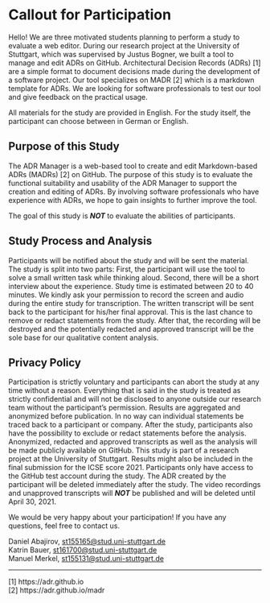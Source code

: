 # Callout for Participation

Hello! We are three motivated students planning to perform a study to evaluate  a web editor. During our research project at the University of Stuttgart, which was supervised by Justus Bogner, we built a tool to manage and edit ADRs on GitHub. Architectural Decision Records (ADRs) [1] are a  simple format to document decisions made during the development of a software project. Our tool specializes on MADR [2] which is  a markdown template for ADRs.
We are looking for software professionals to test our tool and give feedback on the practical usage.

All materials for the study are provided in English. For the study itself, the participant can choose between in German or English.

## Purpose of this Study

The ADR Manager is a web-based tool to create and edit Markdown-based ADRs (MADRs) [2] on GitHub.
The purpose of this study is to evaluate the functional suitability and usability of the ADR Manager to support the creation and editing of ADRs. By involving software professionals who have experience with ADRs, we hope to gain insights to further improve the tool.

The goal of this study is _**NOT**_ to evaluate the abilities of participants.

## Study Process and Analysis

Participants will be notified about the study and will be sent the material.
The study is split into two parts:
First, the participant will use the tool to solve a small written task while thinking aloud.
Second, there will be a short interview about the experience.
Study time is estimated between 20 to 40 minutes.
We kindly ask your permission to record the screen and audio during the entire study for transcription.
The written transcript will be sent back to the participant for his/her final approval.
This is the last chance to remove or redact statements from the study.
After that, the recording will be destroyed and the potentially redacted and approved transcript will be the sole base for our qualitative content analysis.

## Privacy Policy

Participation is strictly voluntary and participants can abort the study at any time without a reason.
Everything that is said in the study is treated as strictly confidential and will not be disclosed to anyone outside our research team without the participant’s permission. Results are aggregated and anonymized before publication. In no way can individual statements be traced back to a participant or company. After the study, participants also have the possibility to exclude or redact statements before the analysis.
Anonymized, redacted and approved transcripts as well as the analysis will be made publicly available on GitHub. This study is part of a research project at the University of Stuttgart. Results might also be included in the final submission for the ICSE score 2021.
Participants only have access to the GitHub test account during the study. The ADR created by the participant will be deleted immediately after the study. 
The video recordings and unapproved transcripts will _**NOT**_ be published and will be deleted until April 30, 2021.


We would be very happy about your participation!
If you have any questions, feel free to contact us.

Daniel Abajirov, st155165@stud.uni-stuttgart.de<br>
Katrin Bauer, st161700@stud.uni-stuttgart.de<br>
Manuel Merkel, st155131@stud.uni-stuttgart.de

<hr>
[1] https://adr.github.io<br>
[2] https://adr.github.io/madr